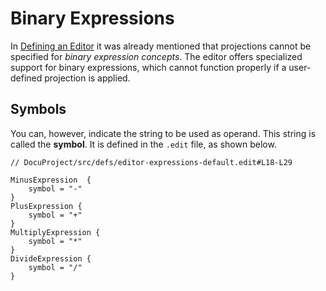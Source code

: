# Binary Expressions

In [Defining an Editor](/Documentation/Defining_an_Editor) it was already mentioned 
that projections cannot be specified for _binary expression concepts_.
The editor offers specialized support for binary expressions, which cannot function properly
if a user-defined projection is applied.

## Symbols

You can, however, indicate the string to be used as operand. This string is called the **symbol**.
It is defined in the `.edit` file, as shown below.

```freon
// DocuProject/src/defs/editor-expressions-default.edit#L18-L29

MinusExpression  {
    symbol = "-"
}
PlusExpression {
    symbol = "+"
}
MultiplyExpression {
    symbol = "*"
}
DivideExpression {
    symbol = "/"
}
```
